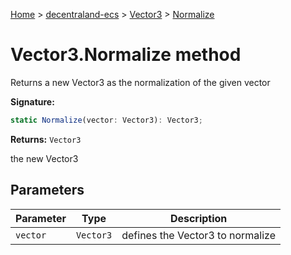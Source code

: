 [Home](./index) &gt; [decentraland-ecs](./decentraland-ecs.md) &gt; [Vector3](./decentraland-ecs.vector3.md) &gt; [Normalize](./decentraland-ecs.vector3.normalize.md)

# Vector3.Normalize method

Returns a new Vector3 as the normalization of the given vector

**Signature:**
```javascript
static Normalize(vector: Vector3): Vector3;
```
**Returns:** `Vector3`

the new Vector3

## Parameters

|  Parameter | Type | Description |
|  --- | --- | --- |
|  `vector` | `Vector3` | defines the Vector3 to normalize |

